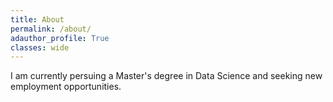 ```yaml
---
title: About
permalink: /about/
adauthor_profile: True
classes: wide
---
```


I am currently persuing a Master's degree in Data Science and seeking new employment opportunities.
